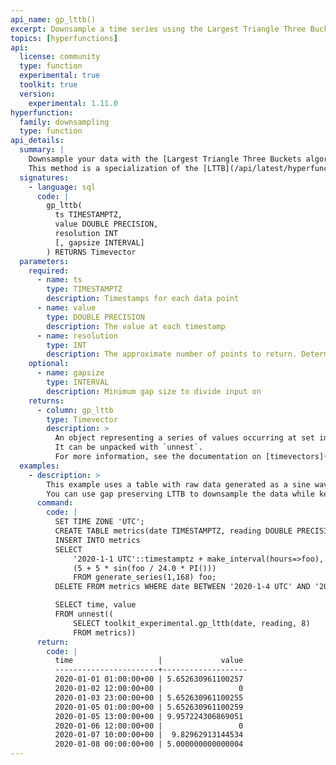 ```yaml
---
api_name: gp_lttb()
excerpt: Downsample a time series using the Largest Triangle Three Buckets method, while preserving gaps in original data
topics: [hyperfunctions]
api:
  license: community
  type: function
  experimental: true
  toolkit: true
  version:
    experimental: 1.11.0
hyperfunction:
  family: downsampling
  type: function
api_details:
  summary: |
    Downsample your data with the [Largest Triangle Three Buckets algorithm](https://github.com/sveinn-steinarsson/flot-downsample), while preserving gaps in the underlying data.
    This method is a specialization of the [LTTB](/api/latest/hyperfunctions/downsampling#lttb) algorithm.
  signatures:
    - language: sql
      code: |
        gp_lttb(
          ts TIMESTAMPTZ,
          value DOUBLE PRECISION,
          resolution INT
          [, gapsize INTERVAL]
        ) RETURNS Timevector
  parameters:
    required:
      - name: ts
        type: TIMESTAMPTZ
        description: Timestamps for each data point
      - name: value
        type: DOUBLE PRECISION
        description: The value at each timestamp
      - name: resolution
        type: INT
        description: The approximate number of points to return. Determines the horizontal resolution of the resulting graph.
    optional:
      - name: gapsize
        type: INTERVAL
        description: Minimum gap size to divide input on
    returns:
      - column: gp_lttb
        type: Timevector
        description: >
          An object representing a series of values occurring at set intervals from a starting time.
          It can be unpacked with `unnest`.
          For more information, see the documentation on [timevectors](/use-timescale/:currentVersion:/hyperfunctions/function-pipelines/#timevectors).
  examples:
    - description: >
        This example uses a table with raw data generated as a sine wave, and removes a day from the middle of the data.
        You can use gap preserving LTTB to downsample the data while keeping the bounds of the missing region.
      command:
        code: |
          SET TIME ZONE 'UTC';
          CREATE TABLE metrics(date TIMESTAMPTZ, reading DOUBLE PRECISION);
          INSERT INTO metrics
          SELECT
              '2020-1-1 UTC'::timestamptz + make_interval(hours=>foo),
              (5 + 5 * sin(foo / 24.0 * PI()))
              FROM generate_series(1,168) foo;
          DELETE FROM metrics WHERE date BETWEEN '2020-1-4 UTC' AND '2020-1-5 UTC';

          SELECT time, value
          FROM unnest((
              SELECT toolkit_experimental.gp_lttb(date, reading, 8)
              FROM metrics))
      return:
        code: |
          time                   |             value 
          -----------------------+-------------------
          2020-01-01 01:00:00+00 | 5.652630961100257
          2020-01-02 12:00:00+00 |                 0
          2020-01-03 23:00:00+00 | 5.652630961100255
          2020-01-05 01:00:00+00 | 5.652630961100259
          2020-01-05 13:00:00+00 | 9.957224306869051
          2020-01-06 12:00:00+00 |                 0
          2020-01-07 10:00:00+00 |  9.82962913144534
          2020-01-08 00:00:00+00 | 5.000000000000004
---
```


